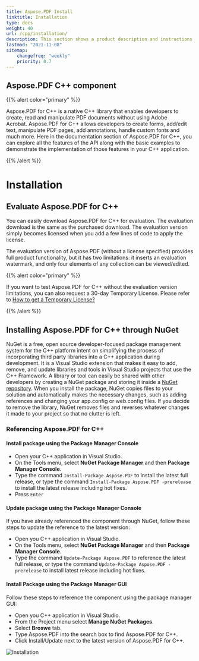 ```yaml
---
title: Aspose.PDF Install 
linktitle: Installation
type: docs
weight: 40
url: /cpp/installation/
description: This section shows a product description and instructions for installing Aspose.PDF for C++ on your own, as well as using NuGet.
lastmod: "2021-11-08"
sitemap:
    changefreq: "weekly"
    priority: 0.7
---
```


## Aspose.PDF C++ component

{{% alert color="primary" %}}

Aspose.PDF for C++ is a native C++ library that enables developers to create, read and manipulate PDF documents without using Adobe Acrobat. Aspose.PDF for C++ allows developers to create forms, add/edit text, manipulate PDF pages, add annotations, handle custom fonts and much more. Here in the documentation section of Aspose.PDF for C++, you can explore all the features of the API along with the basic examples to demonstrate the implementation of those features in your C++ application.

{{% /alert %}}

# Installation

## Evaluate Aspose.PDF for C++

You can easily download Aspose.PDF for C++ for evaluation. The evaluation download is the same as the purchased download. The evaluation version simply becomes licensed when you add a few lines of code to apply the license.

The evaluation version of Aspose.PDF (without a license specified) provides full product functionality, but it has two limitations: it inserts an evaluation watermark, and only four elements of any collection can be viewed/edited.

{{% alert color="primary" %}}

If you want to test Aspose.PDF for C++ without the evaluation version limitations, you can also request a 30-day Temporary License. Please refer to [How to get a Temporary License?](https://purchase.aspose.com/temporary-license)

{{% /alert %}}

## Installing Aspose.PDF for C++ through NuGet

NuGet is a free, open source developer-focused package management system for the C++ platform intent on simplifying the process of incorporating third party libraries into a C++ application during development. It is a Visual Studio extension that makes it easy to add, remove, and update libraries and tools in Visual Studio projects that use the C++ Framework. A library or tool can easily be shared with other developers by creating a NuGet package and storing it inside a [NuGet repository](https://www.nuget.org/packages/Aspose.PDF.Cpp/). When you install the package, NuGet copies files to your solution and automatically makes the necessary changes, such as adding references and changing your app.config or web.config files. If you decide to remove the library, NuGet removes files and reverses whatever changes it made to your project so that no clutter is left.

### Referencing Aspose.PDF for C++

#### Install package using the Package Manager Console

- Open your C++ application in Visual Studio.
- On the Tools menu, select **NuGet Package Manager** and then **Package Manager Console**.
- Type the command `Install-Package Aspose.PDF` to install the latest full release, or type the command `Install-Package Aspose.PDF -prerelease` to install the latest release including hot fixes.
- Press `Enter`

#### Update package using the Package Manager Console

If you have already referenced the component through NuGet, follow these steps to update the reference to the latest version:

- Open you C++ application in Visual Studio.
- On the Tools menu, select **NuGet Package Manager** and then **Package Manager Console**.
- Type the command `Update-Package Aspose.PDF` to reference the latest full release, or type the command `Update-Package Aspose.PDF -prerelease` to install latest release including hot fixes.

#### Install Package using the Package Manager GUI

Follow these steps to reference the component using the package manager GUI:

- Open you C++ application in Visual Studio.
- From the Project menu select **Manage NuGet Packages**.
- Select **Broswe** tab.
- Type Aspose.PDF into the search box to find Aspose.PDF for C++.
- Click Install/Update next to the latest version of Aspose.PDF for C++.

![Installation](../images/install.gif)

